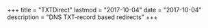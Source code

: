 +++
title = "TXTDirect"
lastmod = "2017-10-04"
date = "2017-10-04"
description = "DNS TXT-record based redirects"
+++
